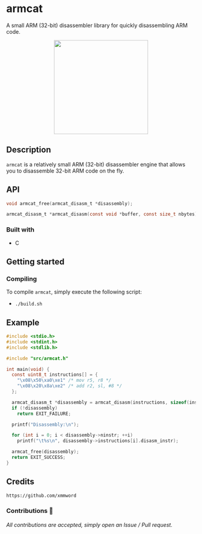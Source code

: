 # armcat
A small ARM (32-bit) disassembler library for quickly disassembling ARM code.

<div align="center">
    <img src="https://camo.githubusercontent.com/3228eb2bfeb3062439f91719631e72a32a2f9d7697597aba77ef50cced0bd52c/68747470733a2f2f692e67697068792e636f6d2f6d656469612f6f7a3435454c59674d6f5956735a716d6f722f67697068792e77656270" width="250px"><br>
</div>

## Description
`armcat` is a relatively small ARM (32-bit) disassembler engine that allows you to disassemble 32-bit ARM code on the fly.

## API
```c
void armcat_free(armcat_disasm_t *disassembly);
```
```c
armcat_disasm_t *armcat_disasm(const void *buffer, const size_t nbytes);
```

### Built with
- C

## Getting started
### Compiling
To compile `armcat`, simply execute the following script:
- `./build.sh`

## Example
```c
#include <stdio.h>
#include <stdint.h>
#include <stdlib.h>

#include "src/armcat.h"

int main(void) {
  const uint8_t instructions[] = {
    "\x08\x50\xa0\xe1" /* mov r5, r8 */
    "\x08\x20\x8a\xe2" /* add r2, sl, #8 */
  };

  armcat_disasm_t *disassembly = armcat_disasm(instructions, sizeof(instructions));
  if (!disassembly)
    return EXIT_FAILURE;

  printf("Disassembly:\n");

  for (int i = 0; i < disassembly->ninstr; ++i)
    printf("\t%s\n", disassembly->instructions[i].disasm_instr);

  armcat_free(disassembly);
  return EXIT_SUCCESS;
}
```

## Credits
```
https://github.com/xmmword
```
### Contributions 🎉
###### All contributions are accepted, simply open an Issue / Pull request.
